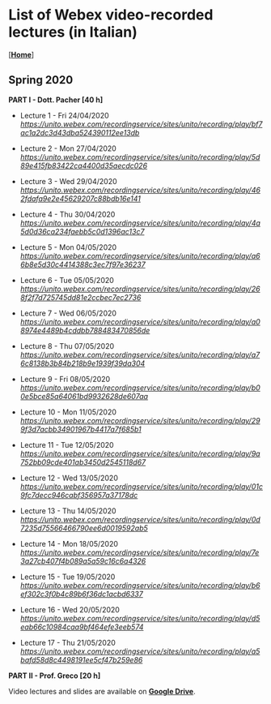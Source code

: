 
# List of Webex video-recorded lectures (in Italian)
[[**Home**](../../README.md)]


## Spring 2020

**PART I - Dott. Pacher [40 h]**

* Lecture 1 - Fri 24/04/2020<br />
_<https://unito.webex.com/recordingservice/sites/unito/recording/play/bf7ac1a2dc3d43dba524390112ee13db>_

* Lecture 2 - Mon 27/04/2020<br />
_<https://unito.webex.com/recordingservice/sites/unito/recording/play/5d89e415fb83422ca4400d35aecdc026>_

* Lecture 3 - Wed 29/04/2020<br />
_<https://unito.webex.com/recordingservice/sites/unito/recording/play/462fdafa9e2e45629207c88bdb16e141>_

* Lecture 4 - Thu 30/04/2020<br />
_<https://unito.webex.com/recordingservice/sites/unito/recording/play/4a5d0d36ca234faebb5c0d1396ac13c7>_

* Lecture 5 - Mon 04/05/2020<br />
_<https://unito.webex.com/recordingservice/sites/unito/recording/play/a66b8e5d30c4414388c3ec7f97e36237>_

* Lecture 6 - Tue 05/05/2020<br />
_<https://unito.webex.com/recordingservice/sites/unito/recording/play/268f2f7d725745dd81e2ccbec7ec2736>_

* Lecture 7 - Wed 06/05/2020<br />
_<https://unito.webex.com/recordingservice/sites/unito/recording/play/a08974e4489b4cddbb788483470856de>_

* Lecture 8 - Thu 07/05/2020<br />
_<https://unito.webex.com/recordingservice/sites/unito/recording/play/a76c8138b3b84b218b9e1939f39da304>_

* Lecture 9 - Fri 08/05/2020<br />
_<https://unito.webex.com/recordingservice/sites/unito/recording/play/b00e5bce85a64061bd9932628de607aa>_

* Lecture 10 - Mon 11/05/2020<br />
_<https://unito.webex.com/recordingservice/sites/unito/recording/play/299f3d7acbb34901967b4417a7f685b1>_

* Lecture 11 - Tue 12/05/2020<br />
_<https://unito.webex.com/recordingservice/sites/unito/recording/play/9a752bb09cde401ab3450d2545118d67>_

* Lecture 12 - Wed 13/05/2020<br />
_<https://unito.webex.com/recordingservice/sites/unito/recording/play/01c9fc7decc946cabf356957a37178dc>_

* Lecture 13 - Thu 14/05/2020<br />
_<https://unito.webex.com/recordingservice/sites/unito/recording/play/0d7235d75566466790ee6d0019592ab5>_

* Lecture 14 - Mon 18/05/2020<br />
_<https://unito.webex.com/recordingservice/sites/unito/recording/play/7e3a27cb407f4b089a5a59c16c6a4326>_

* Lecture 15 - Tue 19/05/2020<br />
_<https://unito.webex.com/recordingservice/sites/unito/recording/play/b6ef302c3f0b4c89b6f36dc1acbd6337>_

* Lecture 16 - Wed 20/05/2020<br />
_<https://unito.webex.com/recordingservice/sites/unito/recording/play/d5eab66c10984caa9bf464efe3eeb574>_

* Lecture 17 - Thu 21/05/2020<br />
_<https://unito.webex.com/recordingservice/sites/unito/recording/play/a5bafd58d8c4498191ee5cf47b259e86>_


**PART II - Prof. Greco [20 h]**

Video lectures and slides are available on [**Google Drive**](https://drive.google.com/drive/folders/1cbB6v2Ifzf-oQe4QkkZatCKvxzSgcZqh).
